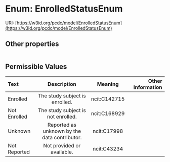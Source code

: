 
# Enum: EnrolledStatusEnum




URI: [https://w3id.org/pcdc/model/EnrolledStatusEnum](https://w3id.org/pcdc/model/EnrolledStatusEnum)


## Other properties

|  |  |  |
| --- | --- | --- |

## Permissible Values

| Text | Description | Meaning | Other Information |
| :--- | :---: | :---: | ---: |
| Enrolled | The study subject is enrolled. | ncit:C142715 |  |
| Not Enrolled | The study subject is not enrolled. | ncit:C168929 |  |
| Unknown | Reported as unknown by the data contributor. | ncit:C17998 |  |
| Not Reported | Not provided or available. | ncit:C43234 |  |

